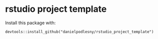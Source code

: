 # rstudio project template

Install this package with:

    devtools::install_github("danielpodlesny/rstudio_project_template")
